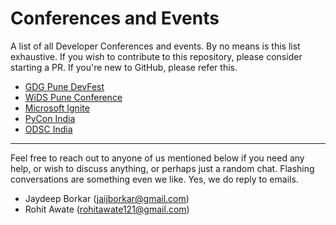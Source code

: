 # Conferences and Events
A list of all Developer Conferences and events. By no means is this list exhaustive. If you wish to contribute to this repository, please consider starting a PR. If you're new to GitHub, please refer this. 

* [GDG Pune DevFest](https://www.meetup.com/Pune-GDG/events/254445716/)
* [WiDS Pune Conference](https://sites.google.com/view/widspune2019/about)
* [Microsoft Ignite](https://www.microsoft.com/en-us/ignite)
* [PyCon India](https://in.pycon.org/2019/)
* [ODSC India](https://india.odsc.com/) 

---

Feel free to reach out to anyone of us mentioned below if you need any help, or wish to discuss anything, or perhaps just a random chat. Flashing conversations are something even we like. Yes, we do reply to emails.

- Jaydeep Borkar (jaijborkar@gmail.com)
- Rohit Awate (rohitawate121@gmail.com)
